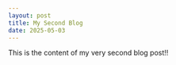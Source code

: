 ```yaml
---
layout: post
title: My Second Blog
date: 2025-05-03
---
```


This is the content of my very second blog post!!
